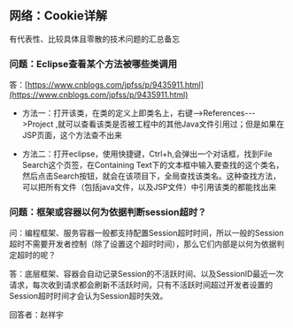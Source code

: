 ## 网络：Cookie详解

有代表性、比较具体且零散的技术问题的汇总备忘

### 问题：Eclipse查看某个方法被哪些类调用

答：[https://www.cnblogs.com/jpfss/p/9435911.html](https://www.cnblogs.com/jpfss/p/9435911.html)

* 方法一：打开该类，在类的定义上即类名上，右键-->References--->Project ,就可以查看该类是否被工程中的其他Java文件引用过；但是如果在JSP页面，这个方法查不出来

* 方法二：打开eclipse，使用快捷键，Ctrl+h,会弹出一个对话框，找到File Search这个页签，在Containing Text下的文本框中输入要查找的这个类名，然后点击Search按钮，就会在该项目下，全局查找该类名。这种查找方法，可以把所有文件（包括java文件，以及JSP文件）中引用该类的都能找出来

### 问题：框架或容器以何为依据判断session超时？

问：编程框架、服务容器一般都支持配置Session超时时间，所以一般的Session超时不需要开发者控制（除了设置这个超时时间），那么它们内部是以何为依据判定超时的呢？

答：底层框架、容器会自动记录Session的不活跃时间、以及SessionID最近一次请求，每次收到请求都会刷新不活跃时间，只有不活跃时间超过开发者设置的Session超时时间才会认为Session超时失效。

回答者：赵祥宇